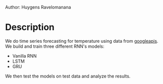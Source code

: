 Author: Huygens Ravelomanana
# Description
We do time series forecasting for temperature using data from [googleapis]( https://storage.googleapis.com/nicksdemobucket/temperatures.csv).<br>
We build and train three different RNN's models:
+ Vanilla RNN
+ LSTM
+ GRU

We then test the models on test data and analyze the results.
